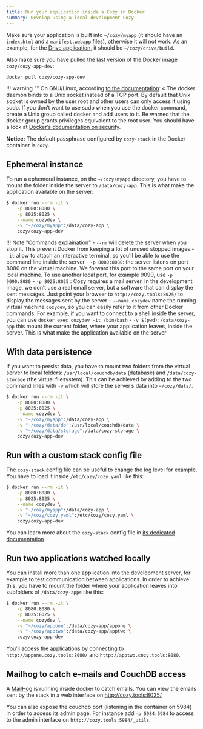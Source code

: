 ```yaml
---
title: Run your application inside a Cozy in Docker
summary: Develop using a local development Cozy
---
```


Make sure your application is built into `~/cozy/myapp` (it should have an `index.html` and a `manifest.webapp` files), otherwise it will not work. As an example, for the [Drive application](https://github.com/cozy/cozy-drive/), it should be `~/cozy/drive/build`.

Also make sure you have pulled the last version of the Docker image `cozy/cozy-app-dev`:

```sh
docker pull cozy/cozy-app-dev
```

!!! warning ""
    On GNU/Linux, according [to the documentation](https://docs.docker.com/engine/installation/linux/linux-postinstall/): « The docker daemon binds to a Unix socket instead of a TCP port. By default that Unix socket is owned by the user root and other users can only access it using sudo. If you don’t want to use sudo when you use the docker command, create a Unix group called docker and add users to it. Be warned that the docker group grants privileges equivalent to the root user. You should have a look at [Docker’s documentation on security](https://docs.docker.com/engine/security/security/).
    
__Notice:__ The default passphrase configured by `cozy-stack` in the Docker container is `cozy`.

## Ephemeral instance

To run a ephemeral instance, on the `~/cozy/myapp` directory, you have to mount the folder inside the server to `/data/cozy-app`. This is what make the application available on the server:

```sh
$ docker run --rm -it \
    -p 8080:8080 \
    -p 8025:8025 \
    --name cozydev \
    -v "~/cozy/myapp":/data/cozy-app \
    cozy/cozy-app-dev
```

!!! Note "Commands explaination"
    - `--rm` will delete the server when you stop it. This prevent Docker from keeping a lot of unused stopped images
    - `-it` allow to attach an interactive terminal, so you’ll be able to use the command line inside the server
    - `-p 8080:8080`: the server listens on port 8080 on the virtual machine. We forward this port to the same port on your local machine. To use another local port, for example 9090, use `-p 9090:8080`
    - `-p 8025:8025` : Cozy requires a mail server. In the development image, we don’t use a real email server, but a software that can display the sent messages. Just point your browser to `http://cozy.tools:8025/` to display the messages sent by the server
    - `--name cozydev` name the running virtual machine `cozydev`, so you can easily refer to it from other Docker commands. For example, if you want to connect to a shell inside the server, you can use `docker exec cozydev -it /bin/bash`
    - `-v $(pwd):/data/cozy-app` this mount the current folder, where your application leaves, inside the server. This is what make the application available on the server

## With data persistence

If you want to persist data, you have to mount two folders from the virtual server to local folders: `/usr/local/couchdb/data` (database) and `/data/cozy-storage` (the virtual filesystem). This can be achieved by adding to the two command lines with `-v` which will store the server’s data into `~/cozy/data/`.

```sh
$ docker run --rm -it \
    -p 8080:8080 \
    -p 8025:8025 \
    --name cozydev \
    -v "~/cozy/myapp":/data/cozy-app \
    -v "~/cozy/data/db":/usr/local/couchdb/data \
    -v "~/cozy/data/storage":/data/cozy-storage \
    cozy/cozy-app-dev
```

## Run with a custom stack config file

The `cozy-stack` config file can be useful to change the log level for example. You have to load it inside `/etc/cozy/cozy.yaml` like this:

```sh
$ docker run --rm -it \
    -p 8080:8080 \
    -p 8025:8025 \
    --name cozydev \
    -v "~/cozy/myapp":/data/cozy-app \
    -v "~/cozy/cozy.yaml":/etc/cozy/cozy.yaml \
    cozy/cozy-app-dev
```

You can learn more about the `cozy-stack` config file in [its dedicated documentation](/cozy-stack/config/)

## Run two applications watched locally

You can install more than one application into the development server, for example to test communication between applications. In order to achieve this, you have to mount the folder where your application leaves into subfolders of `/data/cozy-apps` like this:

```sh
$ docker run --rm -it \
    -p 8080:8080 \
    -p 8025:8025 \
    --name cozydev \
    -v "~/cozy/appone":/data/cozy-app/appone \
    -v "~/cozy/apptwo":/data/cozy-app/apptwo \
    cozy/cozy-app-dev
```

You’ll access the applications by connecting to `http://appone.cozy.tools:8080/` and `http://apptwo.cozy.tools:8080`.

## Mailhog to catch e-mails and CouchDB access

A [MailHog](https://github.com/mailhog/MailHog) is running inside docker to
catch emails. You can view the emails sent by the stack in a web interface on
http://cozy.tools:8025/

You can also expose the couchdb port (listening in the container on 5984) in
order to access its admin page. For instance add `-p 5984:5984` to access to the
admin interface on `http://cozy.tools:5984/_utils`.
